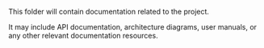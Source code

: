This folder will contain documentation related to the project. 

It may include API documentation, architecture diagrams, user manuals, or any other relevant documentation resources.
